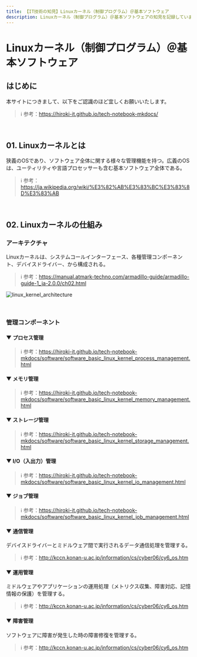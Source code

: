 ```yaml
---
title: 【IT技術の知見】Linuxカーネル（制御プログラム）＠基本ソフトウェア
description: Linuxカーネル（制御プログラム）＠基本ソフトウェアの知見を記録しています。
---
```


# Linuxカーネル（制御プログラム）＠基本ソフトウェア

## はじめに

本サイトにつきまして、以下をご認識のほど宜しくお願いいたします。

> ℹ️ 参考：https://hiroki-it.github.io/tech-notebook-mkdocs/

<br>

## 01. Linuxカーネルとは

狭義のOSであり、ソフトウェア全体に関する様々な管理機能を持つ。広義のOSは、ユーティリティや言語プロセッサーも含む基本ソフトウェア全体である。

> ℹ️ 参考：https://ja.wikipedia.org/wiki/%E3%82%AB%E3%83%BC%E3%83%8D%E3%83%AB

<br>

## 02. Linuxカーネルの仕組み

### アーキテクチャ

Linuxカーネルは、システムコールインターフェース、各種管理コンポーネント、デバイスドライバー、から構成される。

> ℹ️ 参考：https://manual.atmark-techno.com/armadillo-guide/armadillo-guide-1_ja-2.0.0/ch02.html

![linux_kernel_architecture](https://raw.githubusercontent.com/hiroki-it/tech-notebook/master/images/linux_kernel_architecture.png)

<br>

### 管理コンポーネント

#### ▼ プロセス管理

> ℹ️ 参考：https://hiroki-it.github.io/tech-notebook-mkdocs/software/software_basic_linux_kernel_process_management.html

#### ▼ メモリ管理

> ℹ️ 参考：https://hiroki-it.github.io/tech-notebook-mkdocs/software/software_basic_linux_kernel_memory_management.html

#### ▼ ストレージ管理

> ℹ️ 参考：https://hiroki-it.github.io/tech-notebook-mkdocs/software/software_basic_linux_kernel_storage_management.html

#### ▼ I/O（入出力）管理

> ℹ️ 参考：https://hiroki-it.github.io/tech-notebook-mkdocs/software/software_basic_linux_kernel_io_management.html

#### ▼ ジョブ管理

> ℹ️ 参考：https://hiroki-it.github.io/tech-notebook-mkdocs/software/software_basic_linux_kernel_job_management.html

#### ▼ 通信管理

デバイスドライバーとミドルウェア間で実行されるデータ通信処理を管理する。

> ℹ️ 参考：http://kccn.konan-u.ac.jp/information/cs/cyber06/cy6_os.htm

#### ▼ 運用管理

ミドルウェアやアプリケーションの運用処理（メトリクス収集、障害対応、記憶情報の保護）を管理する。

> ℹ️ 参考：http://kccn.konan-u.ac.jp/information/cs/cyber06/cy6_os.htm

#### ▼ 障害管理

ソフトウェアに障害が発生した時の障害修復を管理する。

> ℹ️ 参考：http://kccn.konan-u.ac.jp/information/cs/cyber06/cy6_os.htm

<br>
